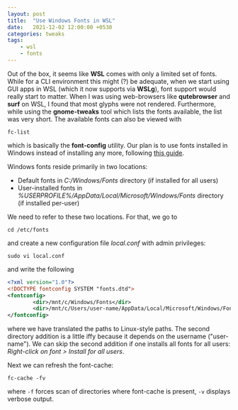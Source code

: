 ```yaml
---
layout: post
title:  "Use Windows Fonts in WSL"
date:   2021-12-02 12:00:00 +0530
categories: tweaks
tags:
    - wsl
    - fonts
---
```

[//]: # (The body)

Out of the box, it seems like **WSL** comes with only a limited set of fonts. While for a CLI environment this might (?) be adequate, when we start using GUI apps in WSL (which it now supports via **WSLg**), font support would really start to matter. When I was using web-browsers like **qutebrowser** and **surf** on WSL, I found that most glyphs were not rendered. Furthermore, while using the **gnome-tweaks** tool which lists the fonts available, the list was very short. The available fonts can also be viewed with
```shell
fc-list
```
which is basically the **font-config** utility. Our plan is to use fonts installed in Windows instead of installing any more, following [this guide][1].

Windows fonts reside primarily in two locations:
  - Default fonts in *C:/Windows/Fonts* directory (if installed for all users)
  - User-installed fonts in *%USERPROFILE%/AppData/Local/Microsoft/Windows/Fonts* directory (if installed per-user)

We need to refer to these two locations. For that, we go to
```shell
cd /etc/fonts
```
and create a new configuration file *local.conf* with admin privileges:
```shell
sudo vi local.conf
```
and write the following
```xml {title="/etc/fonts/local.conf"}
<?xml version="1.0"?>
<!DOCTYPE fontconfig SYSTEM "fonts.dtd">
<fontconfig>
        <dir>/mnt/c/Windows/Fonts</dir>
        <dir>/mnt/c/Users/user-name/AppData/Local/Microsoft/Windows/Fonts</dir>
</fontconfig>
```
where we have translated the paths to Linux-style paths. The second directory addition is a little iffy because it depends on the username ("user-name"). We can skip the second addition if one installs all fonts for all users: *Right-click on font > Install for all users*.

Next we can refresh the font-cache:
```
fc-cache -fv
```
where `-f` forces scan of directories where font-cache is present, `-v` displays verbose output.





[//]: # (Footnotes, if any)

[^fn]: Footnote





[//]: # (Links, if any)

[1]: <https://www.linuxtut.com/en/6ea7665529b022eb5f45/>